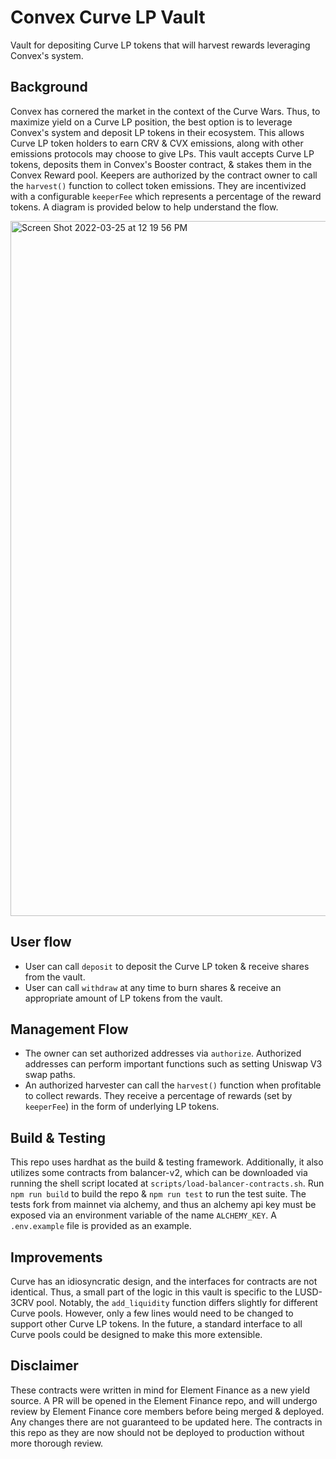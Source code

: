 # Convex Curve LP Vault

Vault for depositing Curve LP tokens that will harvest rewards leveraging Convex's system. 

## Background

Convex has cornered the market in the context of the Curve Wars. Thus, to maximize yield on a Curve LP position, the best option is to leverage Convex's system and deposit LP tokens in their ecosystem. This allows Curve LP token holders to earn CRV & CVX emissions, along with other emissions protocols may choose to give LPs. This vault accepts Curve LP tokens, deposits them in Convex's Booster contract, & stakes them in the Convex Reward pool. Keepers are authorized by the contract owner to call the `harvest()` function to collect token emissions. They are incentivized with a configurable `keeperFee` which represents a percentage of the reward tokens. A diagram is provided below to help understand the flow.

<img width="1112" alt="Screen Shot 2022-03-25 at 12 19 56 PM" src="https://user-images.githubusercontent.com/97858468/160187466-24dd7b68-eec3-4659-9c39-2c5a462f967d.png">

## User flow
- User can call `deposit` to deposit the Curve LP token & receive shares from the vault.
- User can call `withdraw` at any time to burn shares & receive an appropriate amount of LP tokens from the vault.

## Management Flow
- The owner can set authorized addresses via `authorize`. Authorized addresses can perform important functions such as setting Uniswap V3 swap paths. 
- An authorized harvester can call the `harvest()` function when profitable to collect rewards. They receive a percentage of rewards (set by `keeperFee`) in the form of underlying LP tokens.

## Build & Testing
This repo uses hardhat as the build & testing framework. Additionally, it also utilizes some contracts from balancer-v2, which can be downloaded via running the shell script located at `scripts/load-balancer-contracts.sh`. Run `npm run build` to build the repo & `npm run test` to run the test suite. The tests fork from mainnet via alchemy, and thus an alchemy api key must be exposed via an environment variable of the name `ALCHEMY_KEY`. A `.env.example` file is provided as an example. 

## Improvements
Curve has an idiosyncratic design, and the interfaces for contracts are not identical. Thus, a small part of the logic in this vault is specific to the LUSD-3CRV pool. Notably, the `add_liquidity` function differs slightly for different Curve pools. However, only a few lines would need to be changed to support other Curve LP tokens. In the future, a standard interface to all Curve pools could be designed to make this more extensible. 

## Disclaimer
These contracts were written in mind for Element Finance as a new yield source. A PR will be opened in the Element Finance repo, and will undergo review by Element Finance core members before being merged & deployed. Any changes there are not guaranteed to be updated here. The contracts in this repo as they are now should not be deployed to production without more thorough review.
